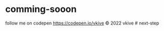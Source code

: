 # comming-sooon

follow me on codepen https://codepen.io/vkive © 2022 vkive
#   n e x t - s t e p  
 